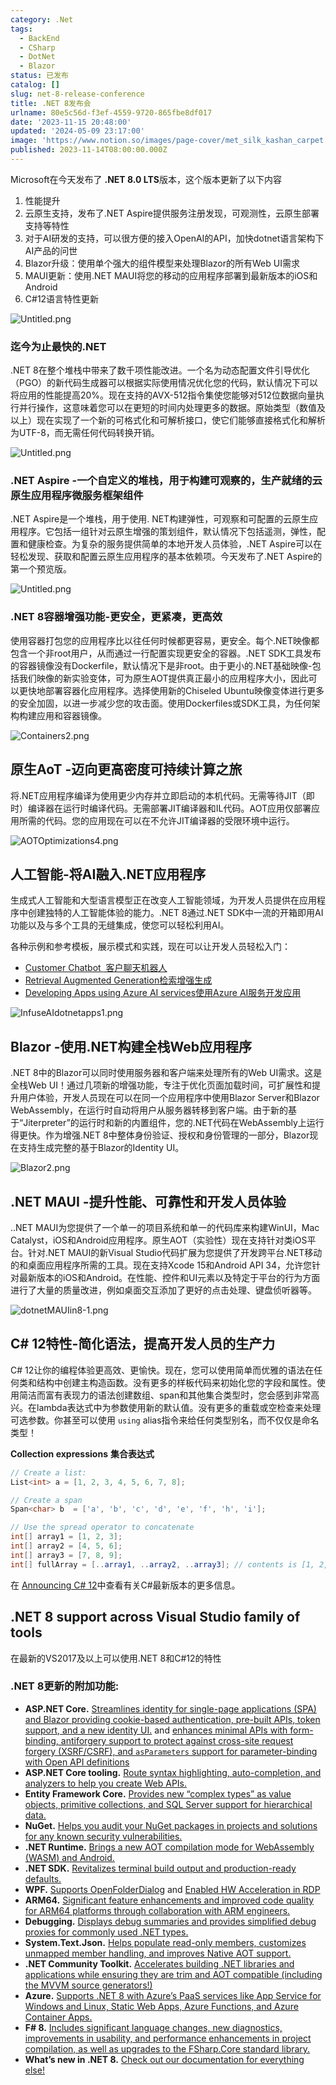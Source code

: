 ```yaml
---
category: .Net
tags:
  - BackEnd
  - CSharp
  - DotNet
  - Blazor
status: 已发布
catalog: []
slug: net-8-release-conference
title: .NET 8发布会
urlname: 80e5c56d-f3ef-4559-9720-865fbe8df017
date: '2023-11-15 20:48:00'
updated: '2024-05-09 23:17:00'
image: 'https://www.notion.so/images/page-cover/met_silk_kashan_carpet.jpg'
published: 2023-11-14T08:00:00.000Z
---
```


Microsoft在今天发布了 **.NET 8.0 LTS**版本，这个版本更新了以下内容

1. 性能提升
2. 云原生支持，发布了.NET Aspire提供服务注册发现，可观测性，云原生部署支持等特性
3. 对于AI研发的支持，可以很方便的接入OpenAI的API，加快dotnet语言架构下AI产品的问世
4. Blazor升级：使用单个强大的组件模型来处理Blazor的所有Web UI需求
5. MAUI更新：使用.NET MAUI将您的移动的应用程序部署到最新版本的iOS和Android
6. C#12语言特性更新

![Untitled.png](https://prod-files-secure.s3.us-west-2.amazonaws.com/5d24fe63-e567-4804-86f9-9fdc62e13082/10cda029-65af-4ea7-b30e-605b2d9e6c57/Untitled.png?X-Amz-Algorithm=AWS4-HMAC-SHA256&X-Amz-Content-Sha256=UNSIGNED-PAYLOAD&X-Amz-Credential=ASIAZI2LB4666GAT44P6%2F20250303%2Fus-west-2%2Fs3%2Faws4_request&X-Amz-Date=20250303T053858Z&X-Amz-Expires=3600&X-Amz-Security-Token=IQoJb3JpZ2luX2VjEJb%2F%2F%2F%2F%2F%2F%2F%2F%2F%2FwEaCXVzLXdlc3QtMiJHMEUCIE6YSO8Far9ftP6aeYq5WJrnXAkb%2Bq49EVkDmrfogRbPAiEAiN8SgsfvmU8his4qdtjoFdU6UKKr%2BS1tgWGy5%2BLp2uQqiAQIzv%2F%2F%2F%2F%2F%2F%2F%2F%2F%2FARAAGgw2Mzc0MjMxODM4MDUiDPV9rVQKdQ79ekT6uSrcAxG18ZEWZl%2Fx7%2F0xOa%2BKG2xhYqWuYQgLmCoTe4wOAQ7TzJgpoKUpNHWaJmitG6RxVQyX6p9pSzS86tybK2869xAU0zf%2BIo2YFBzkQen1Ke%2F%2B%2Fxx7F1pbQUmUml0Sw4LOpdU0zZ3tcJ8vtJlf4KsH3CNuxpBBHpbWhzVmCCU4g1Oi1XnZ%2BGM3KLHtvIZEpSPSf8cGCjWTNuCKqn39Nb%2FH59Q4yuMNG2nt1mLWP5da0XX47qvxbEcdoVq%2BkxSsWefsFhtr0TspoBCGRCIxF%2FSatAMHdqfJCXvImzS%2BjzwXoa%2BH4pXNP5CiCLbnm27Tq%2F31TJmebEaD1VoyNFVk7IbPgcfm%2FgF6CeRY814sSIWbHfHXF17dVsCr6o1K7u3JuVgv5QbbW%2BaLYjM2dMX4AqM%2FWlvADhl4BvlzNvgiW65V81JI3nh6STrQyz7KKAZqCZZoySH6vP72RAbTdpDfRUOdCqVhR1pDqmtyEjPYxQS12e3nO4agRzVRb%2FLGa%2BoaTo8yRV%2BSrHvlsHkw6f951yXS2Fdyb7mYliW0WJhj1KNENpZbUh8UORrVikch%2Fw5bVuFoTcH3nKshm2Vz4Ml6z0gc5ovVN6Uhne3apZsD4REjHIGSBZ3FmD%2BWlLwGAKZJMOH3lL4GOqUBEQbioyAt84xKjTzKzdRoIgsVPJ0exJcP7dmI%2BSXbcD9ClUAY902KDXpglW8zci0ZjXz%2BWiwXQzOn%2FVP%2FuLJAos8gPWOiKw%2FaFKV81ERzlfn5pSGJYqX00bACtWMIfF1gliaLdwsy4pFliLbnvKzJAHYg2Oi7%2F3BhfMvWfG7pHTYCr6rpnr9iXrJoWX1i5ZJpgUKEdJyAC56WqCnbghpyn9esZWgG&X-Amz-Signature=c2591ea3fa67ca1b015b6b80dad900b35bef6426a61d002be45ef18946ce34a5&X-Amz-SignedHeaders=host&x-id=GetObject)


### **迄今为止最快的.NET**


.NET 8在整个堆栈中带来了数千项性能改进。一个名为动态配置文件引导优化（PGO）的新代码生成器可以根据实际使用情况优化您的代码，默认情况下可以将应用的性能提高20%。现在支持的AVX-512指令集使您能够对512位数据向量执行并行操作，这意味着您可以在更短的时间内处理更多的数据。原始类型（数值及以上）现在实现了一个新的可格式化和可解析接口，使它们能够直接格式化和解析为UTF-8，而无需任何代码转换开销。


![Untitled.png](https://prod-files-secure.s3.us-west-2.amazonaws.com/5d24fe63-e567-4804-86f9-9fdc62e13082/edcbf140-d619-4389-a4a6-f97c113ab9f2/Untitled.png?X-Amz-Algorithm=AWS4-HMAC-SHA256&X-Amz-Content-Sha256=UNSIGNED-PAYLOAD&X-Amz-Credential=ASIAZI2LB4666GAT44P6%2F20250303%2Fus-west-2%2Fs3%2Faws4_request&X-Amz-Date=20250303T053858Z&X-Amz-Expires=3600&X-Amz-Security-Token=IQoJb3JpZ2luX2VjEJb%2F%2F%2F%2F%2F%2F%2F%2F%2F%2FwEaCXVzLXdlc3QtMiJHMEUCIE6YSO8Far9ftP6aeYq5WJrnXAkb%2Bq49EVkDmrfogRbPAiEAiN8SgsfvmU8his4qdtjoFdU6UKKr%2BS1tgWGy5%2BLp2uQqiAQIzv%2F%2F%2F%2F%2F%2F%2F%2F%2F%2FARAAGgw2Mzc0MjMxODM4MDUiDPV9rVQKdQ79ekT6uSrcAxG18ZEWZl%2Fx7%2F0xOa%2BKG2xhYqWuYQgLmCoTe4wOAQ7TzJgpoKUpNHWaJmitG6RxVQyX6p9pSzS86tybK2869xAU0zf%2BIo2YFBzkQen1Ke%2F%2B%2Fxx7F1pbQUmUml0Sw4LOpdU0zZ3tcJ8vtJlf4KsH3CNuxpBBHpbWhzVmCCU4g1Oi1XnZ%2BGM3KLHtvIZEpSPSf8cGCjWTNuCKqn39Nb%2FH59Q4yuMNG2nt1mLWP5da0XX47qvxbEcdoVq%2BkxSsWefsFhtr0TspoBCGRCIxF%2FSatAMHdqfJCXvImzS%2BjzwXoa%2BH4pXNP5CiCLbnm27Tq%2F31TJmebEaD1VoyNFVk7IbPgcfm%2FgF6CeRY814sSIWbHfHXF17dVsCr6o1K7u3JuVgv5QbbW%2BaLYjM2dMX4AqM%2FWlvADhl4BvlzNvgiW65V81JI3nh6STrQyz7KKAZqCZZoySH6vP72RAbTdpDfRUOdCqVhR1pDqmtyEjPYxQS12e3nO4agRzVRb%2FLGa%2BoaTo8yRV%2BSrHvlsHkw6f951yXS2Fdyb7mYliW0WJhj1KNENpZbUh8UORrVikch%2Fw5bVuFoTcH3nKshm2Vz4Ml6z0gc5ovVN6Uhne3apZsD4REjHIGSBZ3FmD%2BWlLwGAKZJMOH3lL4GOqUBEQbioyAt84xKjTzKzdRoIgsVPJ0exJcP7dmI%2BSXbcD9ClUAY902KDXpglW8zci0ZjXz%2BWiwXQzOn%2FVP%2FuLJAos8gPWOiKw%2FaFKV81ERzlfn5pSGJYqX00bACtWMIfF1gliaLdwsy4pFliLbnvKzJAHYg2Oi7%2F3BhfMvWfG7pHTYCr6rpnr9iXrJoWX1i5ZJpgUKEdJyAC56WqCnbghpyn9esZWgG&X-Amz-Signature=04aca95ee57d4116ebd2f13297cd2425a53542636a77862414169c223c3f72f2&X-Amz-SignedHeaders=host&x-id=GetObject)


### **.NET Aspire -一个自定义的堆栈，用于构建可观察的，生产就绪的云原生应用程序微服务框架组件**


.NET Aspire是一个堆栈，用于使用. NET构建弹性，可观察和可配置的云原生应用程序。它包括一组针对云原生增强的策划组件，默认情况下包括遥测，弹性，配置和健康检查。为复杂的服务提供简单的本地开发人员体验，.NET Aspire可以在轻松发现、获取和配置云原生应用程序的基本依赖项。今天发布了.NET Aspire的第一个预览版。


![Untitled.png](https://prod-files-secure.s3.us-west-2.amazonaws.com/5d24fe63-e567-4804-86f9-9fdc62e13082/ff6a34d3-ac25-412d-9204-a7263d00528f/Untitled.png?X-Amz-Algorithm=AWS4-HMAC-SHA256&X-Amz-Content-Sha256=UNSIGNED-PAYLOAD&X-Amz-Credential=ASIAZI2LB4666GAT44P6%2F20250303%2Fus-west-2%2Fs3%2Faws4_request&X-Amz-Date=20250303T053858Z&X-Amz-Expires=3600&X-Amz-Security-Token=IQoJb3JpZ2luX2VjEJb%2F%2F%2F%2F%2F%2F%2F%2F%2F%2FwEaCXVzLXdlc3QtMiJHMEUCIE6YSO8Far9ftP6aeYq5WJrnXAkb%2Bq49EVkDmrfogRbPAiEAiN8SgsfvmU8his4qdtjoFdU6UKKr%2BS1tgWGy5%2BLp2uQqiAQIzv%2F%2F%2F%2F%2F%2F%2F%2F%2F%2FARAAGgw2Mzc0MjMxODM4MDUiDPV9rVQKdQ79ekT6uSrcAxG18ZEWZl%2Fx7%2F0xOa%2BKG2xhYqWuYQgLmCoTe4wOAQ7TzJgpoKUpNHWaJmitG6RxVQyX6p9pSzS86tybK2869xAU0zf%2BIo2YFBzkQen1Ke%2F%2B%2Fxx7F1pbQUmUml0Sw4LOpdU0zZ3tcJ8vtJlf4KsH3CNuxpBBHpbWhzVmCCU4g1Oi1XnZ%2BGM3KLHtvIZEpSPSf8cGCjWTNuCKqn39Nb%2FH59Q4yuMNG2nt1mLWP5da0XX47qvxbEcdoVq%2BkxSsWefsFhtr0TspoBCGRCIxF%2FSatAMHdqfJCXvImzS%2BjzwXoa%2BH4pXNP5CiCLbnm27Tq%2F31TJmebEaD1VoyNFVk7IbPgcfm%2FgF6CeRY814sSIWbHfHXF17dVsCr6o1K7u3JuVgv5QbbW%2BaLYjM2dMX4AqM%2FWlvADhl4BvlzNvgiW65V81JI3nh6STrQyz7KKAZqCZZoySH6vP72RAbTdpDfRUOdCqVhR1pDqmtyEjPYxQS12e3nO4agRzVRb%2FLGa%2BoaTo8yRV%2BSrHvlsHkw6f951yXS2Fdyb7mYliW0WJhj1KNENpZbUh8UORrVikch%2Fw5bVuFoTcH3nKshm2Vz4Ml6z0gc5ovVN6Uhne3apZsD4REjHIGSBZ3FmD%2BWlLwGAKZJMOH3lL4GOqUBEQbioyAt84xKjTzKzdRoIgsVPJ0exJcP7dmI%2BSXbcD9ClUAY902KDXpglW8zci0ZjXz%2BWiwXQzOn%2FVP%2FuLJAos8gPWOiKw%2FaFKV81ERzlfn5pSGJYqX00bACtWMIfF1gliaLdwsy4pFliLbnvKzJAHYg2Oi7%2F3BhfMvWfG7pHTYCr6rpnr9iXrJoWX1i5ZJpgUKEdJyAC56WqCnbghpyn9esZWgG&X-Amz-Signature=c176df7aa2b25ee6d8c74952a9377d37b45ea2b697e7ce63e525de3a1dba3ee7&X-Amz-SignedHeaders=host&x-id=GetObject)


### **.NET 8容器增强功能-更安全，更紧凑，更高效**


使用容器打包您的应用程序比以往任何时候都更容易，更安全。每个.NET映像都包含一个非root用户，从而通过一行配置实现更安全的容器。.NET SDK工具发布的容器镜像没有Dockerfile，默认情况下是非root。由于更小的.NET基础映像-包括我们映像的新实验变体，可为原生AOT提供真正最小的应用程序大小，因此可以更快地部署容器化应用程序。选择使用新的Chiseled Ubuntu映像变体进行更多的安全加固，以进一步减少您的攻击面。使用Dockerfiles或SDK工具，为任何架构构建应用和容器镜像。


![Containers2.png](https://devblogs.microsoft.com/dotnet/wp-content/uploads/sites/10/2023/11/Containers2.png)


## 原生AoT -迈向更高密度可持续计算之旅


将.NET应用程序编译为使用更少内存并立即启动的本机代码。无需等待JIT（即时）编译器在运行时编译代码。无需部署JIT编译器和IL代码。AOT应用仅部署应用所需的代码。您的应用现在可以在不允许JIT编译器的受限环境中运行。


![AOTOptimizations4.png](https://devblogs.microsoft.com/dotnet/wp-content/uploads/sites/10/2023/11/AOTOptimizations4.png)


## 人工智能-将AI融入.NET应用程序


生成式人工智能和大型语言模型正在改变人工智能领域，为开发人员提供在应用程序中创建独特的人工智能体验的能力。.NET 8通过.NET SDK中一流的开箱即用AI功能以及与多个工具的无缝集成，使您可以轻松利用AI。


各种示例和参考模板，展示模式和实践，现在可以让开发人员轻松入门：

- [Customer Chatbot](https://github.com/dotnet/eShop)[ ](https://github.com/dotnet/eShop)[ 客户聊天机器人](https://github.com/dotnet/eShop)
- [Retrieval Augmented Generation](https://github.com/Azure-Samples/azure-search-openai-demo-csharp)[检索增强生成](https://github.com/Azure-Samples/azure-search-openai-demo-csharp)
- [Developing Apps using Azure AI services](https://devblogs.microsoft.com/dotnet/demystifying-retrieval-augmented-generation-with-dotnet/)[使用Azure AI服务开发应用](https://devblogs.microsoft.com/dotnet/demystifying-retrieval-augmented-generation-with-dotnet/)

![InfuseAIdotnetapps1.png](https://devblogs.microsoft.com/dotnet/wp-content/uploads/sites/10/2023/11/InfuseAIdotnetapps1.png)


## Blazor -使用.NET构建全栈Web应用程序


.NET 8中的Blazor可以同时使用服务器和客户端来处理所有的Web UI需求。这是全栈Web UI！通过几项新的增强功能，专注于优化页面加载时间，可扩展性和提升用户体验，开发人员现在可以在同一个应用程序中使用Blazor Server和Blazor WebAssembly，在运行时自动将用户从服务器转移到客户端。由于新的基于“Jiterpreter”的运行时和新的内置组件，您的.NET代码在WebAssembly上运行得更快。作为增强.NET 8中整体身份验证、授权和身份管理的一部分，Blazor现在支持生成完整的基于Blazor的Identity UI。


![Blazor2.png](https://devblogs.microsoft.com/dotnet/wp-content/uploads/sites/10/2023/11/Blazor2.png)


## .NET MAUI -提升性能、可靠性和开发人员体验


..NET MAUI为您提供了一个单一的项目系统和单一的代码库来构建WinUI，Mac Catalyst，iOS和Android应用程序。原生AOT（实验性）现在支持针对类iOS平台。针对.NET MAUI的新Visual Studio代码扩展为您提供了开发跨平台.NET移动的和桌面应用程序所需的工具。现在支持Xcode 15和Android API 34，允许您针对最新版本的iOS和Android。在性能、控件和UI元素以及特定于平台的行为方面进行了大量的质量改进，例如桌面交互添加了更好的点击处理、键盘侦听器等。


![dotnetMAUIin8-1.png](https://devblogs.microsoft.com/dotnet/wp-content/uploads/sites/10/2023/11/dotnetMAUIin8-1.png)


## C# 12特性-简化语法，提高开发人员的生产力


C# 12让你的编程体验更高效、更愉快。现在，您可以使用简单而优雅的语法在任何类和结构中创建主构造函数。没有更多的样板代码来初始化您的字段和属性。使用简洁而富有表现力的语法创建数组、span和其他集合类型时，您会感到非常高兴。在lambda表达式中为参数使用新的默认值。没有更多的重载或空检查来处理可选参数。你甚至可以使用 `using` alias指令来给任何类型别名，而不仅仅是命名类型！


**Collection expressions** **集合表达式**


```c#
// Create a list:
List<int> a = [1, 2, 3, 4, 5, 6, 7, 8];

// Create a span
Span<char> b  = ['a', 'b', 'c', 'd', 'e', 'f', 'h', 'i'];

// Use the spread operator to concatenate
int[] array1 = [1, 2, 3];
int[] array2 = [4, 5, 6];
int[] array3 = [7, 8, 9];
int[] fullArray = [..array1, ..array2, ..array3]; // contents is [1, 2, 3, 4, 5, 6, 7, 8, 9]
```


在 [Announcing C# 12](https://devblogs.microsoft.com/dotnet/announcing-csharp-12)中查看有关C#最新版本的更多信息。


## .NET 8 support across Visual Studio family of tools


在最新的VS2017及以上可以使用.NET 8和C#12的特性


### .NET 8更新的附加功能:

- **ASP.NET Core.** [Streamlines identity for single-page applications (SPA) and Blazor providing cookie-based authentication, pre-built APIs, token support, and a new identity UI.](https://devblogs.microsoft.com/dotnet/whats-new-with-identity-in-dotnet-8/) and [enhances minimal APIs with form-binding, antiforgery support to protect against cross-site request forgery (XSRF/CSRF), and ](https://learn.microsoft.com/aspnet/core/release-notes/aspnetcore-8.0#minimal-apis)[`asParameters`](https://learn.microsoft.com/aspnet/core/release-notes/aspnetcore-8.0#minimal-apis)[ support for parameter-binding with Open API definitions](https://learn.microsoft.com/aspnet/core/release-notes/aspnetcore-8.0#minimal-apis)
- **ASP.NET Core tooling.** [Route syntax highlighting, auto-completion, and analyzers to help you create Web APIs.](https://devblogs.microsoft.com/dotnet/aspnet-core-route-tooling-dotnet-8/)
- **Entity Framework Core.** [Provides new “complex types” as value objects, primitive collections, and SQL Server support for hierarchical data.](https://devblogs.microsoft.com/dotnet/announcing-ef8-rc2/)
- **NuGet.** [Helps you audit your NuGet packages in projects and solutions for any known security vulnerabilities.](https://learn.microsoft.com/nuget/concepts/auditing-packages)
- **.NET Runtime.** [Brings a new AOT compilation mode for WebAssembly (WASM) and Android.](https://devblogs.microsoft.com/dotnet/announcing-dotnet-8-rc1/#androidstripilafteraot-mode-on-android)
- **.NET SDK.** [Revitalizes terminal build output and production-ready defaults.](https://learn.microsoft.com/dotnet/core/whats-new/dotnet-8#net-sdk)
- **WPF.** [Supports OpenFolderDialog](https://devblogs.microsoft.com/dotnet/wpf-file-dialog-improvements-in-dotnet-8/) and [Enabled HW Acceleration in RDP](https://devblogs.microsoft.com/dotnet/announcing-dotnet-8-rc1/#wpf-hardware-acceleration-in-rdp)
- **ARM64.** [Significant feature enhancements and improved code quality for ARM64 platforms through collaboration with ARM engineers.](https://devblogs.microsoft.com/dotnet/this-arm64-performance-in-dotnet-8/)
- **Debugging.** [Displays debug summaries and provides simplified debug proxies for commonly used .NET types.](https://devblogs.microsoft.com/dotnet/debugging-enhancements-in-dotnet-8/)
- **System.Text.Json.** [Helps populate read-only members, customizes unmapped member handling, and improves Native AOT support.](https://devblogs.microsoft.com/dotnet/system-text-json-in-dotnet-8/)
- **.NET Community Toolkit.** [Accelerates building .NET libraries and applications while ensuring they are trim and AOT compatible (including the MVVM source generators!)](https://devblogs.microsoft.com/dotnet/announcing-the-dotnet-community-toolkit-821/)
- **Azure.** [Supports .NET 8 with Azure’s PaaS services like App Service for Windows and Linux, Static Web Apps, Azure Functions, and Azure Container Apps.](https://aka.ms/appservice-dotnet8)
- **F# 8.** [Includes significant language changes, new diagnostics, improvements in usability, and performance enhancements in project compilation, as well as upgrades to the FSharp.Core standard library.](https://devblogs.microsoft.com/dotnet/announcing-fsharp-8/)
- **What’s new in .NET 8.** [Check out our documentation for everything else!](https://learn.microsoft.com/dotnet/core/whats-new/dotnet-8)
